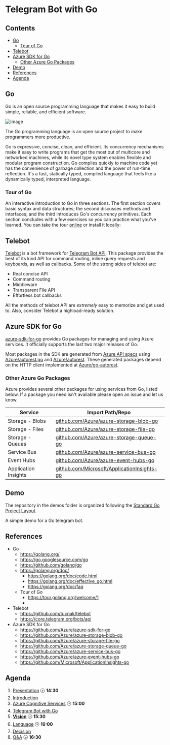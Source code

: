 # Telegram Bot with Go <!-- omit in TOC -->

## Contents <!-- omit in TOC -->
- [Go](#go)
  - [Tour of Go](#tour-of-go)
- [Telebot](#telebot)
- [Azure SDK for Go](#azure-sdk-for-go)
  - [Other Azure Go Packages](#other-azure-go-packages)
- [Demo](#demo)
- [References](#references)
- [Agenda](#agenda)

## Go

Go is an open source programming language that makes it easy to build simple, reliable, and efficient software.

![image](https://raw.githubusercontent.com/golang/go/master/doc/gopher/fiveyears.jpg)

The Go programming language is an open source project to make programmers more productive.

Go is expressive, concise, clean, and efficient.
Its concurrency mechanisms make it easy to write programs that get the most out of multicore and networked machines, while its novel type system enables flexible and modular program construction.
Go compiles quickly to machine code yet has the convenience of garbage collection and the power of run-time reflection.
It's a fast, statically typed, compiled language that feels like a dynamically typed, interpreted language.

### Tour of Go

An interactive introduction to Go in three sections.
The first section covers basic syntax and data structures; the second discusses methods and interfaces; and the third introduces Go's concurrency primitives.
Each section concludes with a few exercises so you can practice what you've learned. 
You can take the tour [online](https://tour.golang.org/welcome/1) or install it locally: 


## Telebot

[Telebot](https://github.com/tucnak/telebot) is a bot framework for [Telegram Bot API](https://core.telegram.org/bots/api).
This package provides the best of its kind API for command routing, inline query requests and keyboards, as well as callbacks.
Some of the strong sides of telebot are:

* Real concise API
* Command routing
* Middleware
* Transparent File API
* Effortless bot callbacks

All the methods of telebot API are _extremely_ easy to memorize and get used to.
Also, consider Telebot a highload-ready solution.


## Azure SDK for Go

[azure-sdk-for-go](https://github.com/Azure/azure-sdk-for-go) provides Go packages for managing and using Azure services.
It officially supports the last two major releases of Go.

Most packages in the SDK are generated from [Azure API specs](https://github.com/Azure/azure-rest-api-specs) using [Azure/autorest.go](https://github.com/Azure/autorest.go) and [Azure/autorest](https://github.com/Azure/autorest).
These generated packages depend on the HTTP client implemented at [Azure/go-autorest](https://github.com/Azure/go-autorest).

### Other Azure Go Packages

Azure provides several other packages for using services from Go, listed below.
If a package you need isn't available please open an issue and let us know.

| Service              | Import Path/Repo                                                                                   |
| -------------------- | -------------------------------------------------------------------------------------------------- |
| Storage - Blobs      | [github.com/Azure/azure-storage-blob-go](https://github.com/Azure/azure-storage-blob-go)           |
| Storage - Files      | [github.com/Azure/azure-storage-file-go](https://github.com/Azure/azure-storage-file-go)           |
| Storage - Queues     | [github.com/Azure/azure-storage-queue-go](https://github.com/Azure/azure-storage-queue-go)         |
| Service Bus          | [github.com/Azure/azure-service-bus-go](https://github.com/Azure/azure-service-bus-go)             |
| Event Hubs           | [github.com/Azure/azure-event-hubs-go](https://github.com/Azure/azure-event-hubs-go)               |
| Application Insights | [github.com/Microsoft/ApplicationInsights-go](https://github.com/Microsoft/ApplicationInsights-go) |


## Demo

The repository in the demos folder is organized following the [Standard Go Project Layout](https://github.com/golang-standards/project-layout).

A simple demo for a Go telegram bot.


## References
- Go
  - https://golang.org/
  - https://go.googlesource.com/go
  - https://github.com/golang/go
  - https://golang.org/doc/
    - https://golang.org/doc/code.html
    - https://golang.org/doc/effective_go.html
    - https://golang.org/doc/faq
  - Tour of Go
    - https://tour.golang.org/welcome/1
    - 
- Telebot
  - https://github.com/tucnak/telebot
  - https://core.telegram.org/bots/api
- Azure SDK for Go
  - https://github.com/Azure/azure-sdk-for-go
  - https://github.com/Azure/azure-storage-blob-go
  - https://github.com/Azure/azure-storage-file-go
  - https://github.com/Azure/azure-storage-queue-go
  - https://github.com/Azure/azure-service-bus-go
  - https://github.com/Azure/azure-event-hubs-go
  - https://github.com/Microsoft/ApplicationInsights-go

## Agenda

1. [Presentation](01.presentation.md) :clock230: **14:30**
1. [Introduction](02.introduction.md)
1. [Azure Cognitive Services](03.azure-cognitive-services.md) :clock3: **15:00**
2. [Telegram Bot with Go](04.tgbot-go.md)
3. **[Vision](05.vision.md)** :clock330: **15:30**
4. [Language](06.language.md) :clock4: **16:00**
5. [Decision](07.decision.md)
6. [Q&A](08.qa.md) :clock430: **16:30**